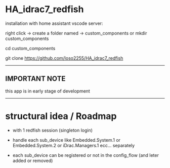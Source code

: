# HA_idrac7_redfish

installation with home assistant vscode server:

right click -> create a folder named -> custom_components
or
mkdir custom_components

cd custom_components

git clone https://github.com/loso2255/HA_idrac7_redfish

-----------------------------------------------------

## IMPORTANT NOTE
this app is in early stage of development


--------------------------------
# structural idea / Roadmap

- with 1 redfish session (singleton login)

- handle each sub_device like Embedded.System.1 or Embedded.System.2 or iDrac.Managers.1 ecc...
  separately
  
- each sub_device can be registered or not in the config_flow (and leter added or removed)
